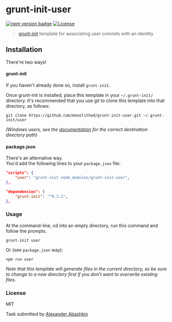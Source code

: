 # grunt-init-user

[![npm version badge](https://img.shields.io/npm/v/grunt-init-user.svg)](https://www.npmjs.org/package/grunt-init-user)
[![License](https://img.shields.io/badge/license-MIT-brightgreen.svg)](LICENSE.txt)


> [grunt-init](http://gruntjs.com/project-scaffolding) template for associating user commits with an identity 


## Installation

There're two ways!

#### grunt-init

If you haven't already done so, install `grunt-init`.

Once grunt-init is installed, place this template in your `~/.grunt-init/` directory. It's recommended that you use git to clone this template into that directory, as follows:

```shell
git clone https://github.com/monolithed/grunt-init-user.git ~/.grunt-init/user
```

*(Windows users, see the [documentation](http://gruntjs.com/project-scaffolding) for the correct destination directory path)*


#### package.json

There's an alternative way. <br />
You'd add the following lines to your `package.json` file:

```json
"scripts": {
	"user": "grunt-init node_modules/grunt-init-user",
},

"dependencies": { 
	"grunt-init": "^0.3.2",
},
```

### Usage

At the command-line, cd into an empty directory, run this command and follow the prompts.

```
grunt-init user
```

Or (see `package.json` way):

```
npm run user
```


*Note that this template will generate files in the current directory, so be sure to change to a new directory first if you don't want to overwrite existing files.*

### License

MIT

Task submitted by [Alexander Abashkin](https://github.com/monolithed)
